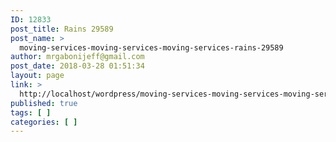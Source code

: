 ```yaml
---
ID: 12833
post_title: Rains 29589
post_name: >
  moving-services-moving-services-moving-services-rains-29589
author: mrgabonijeff@gmail.com
post_date: 2018-03-28 01:51:34
layout: page
link: >
  http://localhost/wordpress/moving-services-moving-services-moving-services-rains-29589/
published: true
tags: [ ]
categories: [ ]
---
```

